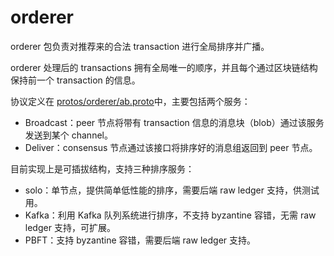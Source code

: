 # orderer

orderer 包负责对推荐来的合法 transaction 进行全局排序并广播。

orderer 处理后的 transactions 拥有全局唯一的顺序，并且每个通过区块链结构保持前一个 transaction 的信息。

协议定义在 [protos/orderer/ab.proto](protos/orderer/ab.proto)中，主要包括两个服务：

* Broadcast：peer 节点将带有 transaction 信息的消息块（blob）通过该服务发送到某个 channel。
* Deliver：consensus 节点通过该接口将排序好的消息组返回到 peer 节点。


目前实现上是可插拔结构，支持三种排序服务：

* solo：单节点，提供简单低性能的排序，需要后端 raw ledger 支持，供测试用。
* Kafka：利用 Kafka 队列系统进行排序，不支持 byzantine 容错，无需 raw ledger 支持，可扩展。
* PBFT：支持 byzantine 容错，需要后端 raw ledger 支持。